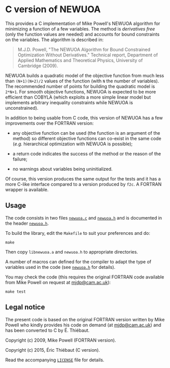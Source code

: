 # C version of NEWUOA

This provides a C implementation of Mike Powell's NEWUOA algorithm for
minimizing a function of a few variables.  The method is *derivatives free*
(only the function values are needed) and accounts for bound constraints on
the variables.  The algorithm is described in:

>  M.J.D. Powell, "The NEWUOA Algorithm for Bound Constrained Optimization
>  Without Derivatives."  Technical report, Department of Applied Mathematics
>  and Theoretical Physics, University of Cambridge (2009).

NEWUOA builds a quadratic model of the objective function from much less than
`(N+1)(N+2)/2` values of the function (with `N` the number of variables).  The
recommended number of points for building the quadratic model is `2*N+1`.  For
smooth objective functions, NEWUOA is expected to be more efficient than COBYLA
(which exploits a more simple linear model but implements arbitrary inequality
constraints while NEWUOA is unconstrained).

In addition to being usable from C code, this version of NEWUOA has a few
improvements over the FORTRAN version:

* any objective function can be used (the function is an argument of the
  method) so different objective functions can co-exist in the same code
  (*e.g.* hierarchical optimization with NEWUOA is possible);

* a return code indicates the success of the method or the reason of the
  failure;

* no warnings about variables being uninitialized.

Of course, this version produces the same output for the tests and it has a
more C-like interface compared to a version produced by `f2c`.  A FORTRAN
wrapper is available.


## Usage

The code consists in two files [`newuoa.c`](./newuoa.c) and [`newuoa.h`](./newuoa.h)
and is documented in the header [`newuoa.h`](./newuoa.h).

To build the library, edit the `Makefile` to suit your preferences and
do:
```
make
```
Then copy `libnewuoa.a` and `newuoa.h` to appropriate directories.

A number of macros can defined for the compiler to adapt the type of variables
used in the code (see [`newuoa.h`](./newuoa.h) for details).

You may check the code (this requires the original FORTRAN code available
from Mike Powell on request at mjdp@cam.ac.uk):
```
make test
```


## Legal notice

The present code is based on the original FORTRAN version written by Mike
Powell who kindly provides his code on demand (at mjdp@cam.ac.uk) and has
been converted to C by É. Thiébaut.

Copyright (c) 2009, Mike Powell (FORTRAN version).

Copyright (c) 2015, Éric Thiébaut (C version).

Read the accompanying [`LICENSE`](../LICENSE) file for details.
